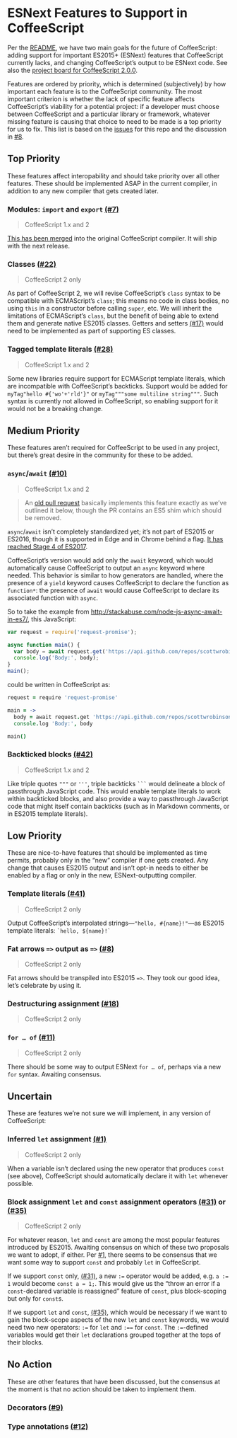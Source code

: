 # ESNext Features to Support in CoffeeScript

Per the [README](./README.md), we have two main goals for the future of CoffeeScript: adding support for important ES2015+ (ESNext) features that CoffeeScript currently lacks, and changing CoffeeScript’s output to be ESNext code. See also the [project board for CoffeeScript 2.0.0](https://github.com/coffeescript6/discuss/projects/1).

Features are ordered by priority, which is determined (subjectively) by how important each feature is to the CoffeeScript community. The most important criterion is whether the lack of specific feature affects CoffeeScript’s viability for a potential project: if a developer must choose between CoffeeScript and a particular library or framework, whatever missing feature is causing that choice to need to be made is a top priority for us to fix. This list is based on the [issues](https://github.com/coffeescript6/discuss/issues) for this repo and the discussion in [#8](https://github.com/coffeescript6/discuss/issues/8).

## Top Priority

These features affect interopability and should take priority over all other features. These should be implemented ASAP in the current compiler, in addition to any new compiler that gets created later.

### Modules: `import` and `export` [(#7)](https://github.com/coffeescript6/discuss/issues/7)

> CoffeeScript 1.x and 2

[This has been merged](https://github.com/jashkenas/coffeescript/pull/4300) into the original CoffeeScript compiler. It will ship with the next release.

### Classes [(#22)](https://github.com/coffeescript6/discuss/issues/22)

> CoffeeScript 2 only

As part of CoffeeScript 2, we will revise CoffeeScript’s `class` syntax to be compatible with ECMAScript’s `class`; this means no code in class bodies, no using `this` in a constructor before calling `super`, etc. We will inherit the limitations of ECMAScript’s `class`, but the benefit of being able to extend them and generate native ES2015 classes. Getters and setters [(#17)](https://github.com/coffeescript6/discuss/issues/17) would need to be implemented as part of supporting ES classes.

### Tagged template literals [(#28)](https://github.com/coffeescript6/discuss/issues/28)

> CoffeeScript 1.x and 2

Some new libraries require support for ECMAScript template literals, which are incompatible with CoffeeScript’s backticks. Support would be added for `myTag"hello #{'wo'+'rld'}"` or `myTag"""some multiline string"""`. Such syntax is currently not allowed in CoffeeScript, so enabling support for it would not be a breaking change.

## Medium Priority

These features aren’t required for CoffeeScript to be used in any project, but there’s great desire in the community for these to be added.

### `async`/`await` [(#10)](https://github.com/coffeescript6/discuss/issues/10)

> CoffeeScript 1.x and 2

> An [old pull request](https://github.com/jashkenas/coffeescript/pull/3757) basically implements this feature exactly as we’ve outlined it below, though the PR contains an ES5 shim which should be removed.

`async`/`await` isn’t completely standardized yet; it’s not part of ES2015 or ES2016, though it is supported in Edge and in Chrome behind a flag. [It has reached Stage 4 of ES2017](https://github.com/tc39/proposals/blob/master/finished-proposals.md).

CoffeeScript’s version would add only the `await` keyword, which would automatically cause CoffeeScript to output an `async` keyword where needed. This behavior is similar to how generators are handled, where the presence of a `yield` keyword causes CoffeeScript to declare the function as `function*`: the presence of `await` would cause CoffeeScript to declare its associated function with `async`.

So to take the example from http://stackabuse.com/node-js-async-await-in-es7/, this JavaScript:

```js
var request = require('request-promise');

async function main() {  
  var body = await request.get('https://api.github.com/repos/scottwrobinson/camo');
  console.log('Body:', body);
}
main();
```

could be written in CoffeeScript as:

```coffee
request = require 'request-promise'

main = ->
  body = await request.get 'https://api.github.com/repos/scottwrobinson/camo'
  console.log 'Body:', body

main()
```

### Backticked blocks [(#42)](https://github.com/coffeescript6/discuss/issues/42)

> CoffeeScript 1.x and 2

Like triple quotes `"""` or `'''`, triple backticks ```` ``` ```` would delineate a block of passthrough JavaScript code. This would enable template literals to work within backticked blocks, and also provide a way to passthrough JavaScript code that might itself contain backticks (such as in Markdown comments, or in ES2015 template literals).

## Low Priority

These are nice-to-have features that should be implemented as time permits, probably only in the “new” compiler if one gets created. Any change that causes ES2015 output and isn’t opt-in needs to either be enabled by a flag or only in the new, ESNext-outputting compiler.

### Template literals [(#41)](https://github.com/coffeescript6/discuss/issues/41)

> CoffeeScript 2 only

Output CoffeeScript’s interpolated strings—`"hello, #{name}!"`—as ES2015 template literals: `` `hello, ${name}!` ``

### Fat arrows `=>` output as `=>` [(#8)](https://github.com/coffeescript6/discuss/issues/8)

> CoffeeScript 2 only

Fat arrows should be transpiled into ES2015 `=>`. They took our good idea, let’s celebrate by using it.

### Destructuring assignment [(#18)](https://github.com/coffeescript6/discuss/issues/18)

> CoffeeScript 2 only

### `for … of` [(#11)](https://github.com/coffeescript6/discuss/issues/11)

> CoffeeScript 2 only

There should be some way to output ESNext `for … of`, perhaps via a new `for` syntax. Awaiting consensus.

## Uncertain

These are features we’re not sure we will implement, in any version of CoffeeScript:

### Inferred `let` assignment [(#1)](https://github.com/coffeescript6/discuss/issues/1)

> CoffeeScript 2 only

When a variable isn’t declared using the new operator that produces `const` (see above), CoffeeScript should automatically declare it with `let` whenever possible.

### Block assignment `let` and `const` assignment operators [(#31)](https://github.com/coffeescript6/discuss/issues/31) or [(#35)](https://github.com/coffeescript6/discuss/issues/35)

> CoffeeScript 2 only

For whatever reason, `let` and `const` are among the most popular features introduced by ES2015. Awaiting consensus on which of these two proposals we want to adopt, if either. Per [#1](https://github.com/coffeescript6/discuss/issues/1), there seems to be consensus that we want some way to support `const` and probably `let` in CoffeeScript.

If we support `const` only, [(#31)](https://github.com/coffeescript6/discuss/issues/31), a new `:=` operator would be added, e.g. `a := 1` would become `const a = 1;`. This would give us the “throw an error if a `const`-declared variable is reassigned” feature of `const`, plus block-scoping but only for `const`s.

If we support `let` and `const`, [(#35)](https://github.com/coffeescript6/discuss/issues/35), which would be necessary if we want to gain the block-scope aspects of the new `let` and `const` keywords, we would need two new operators: `:=` for `let` and `:==` for `const`. The `:=`-defined variables would get their `let` declarations grouped together at the tops of their blocks.

## No Action

These are other features that have been discussed, but the consensus at the moment is that no action should be taken to implement them.

### Decorators [(#9)](https://github.com/coffeescript6/discuss/issues/9)

### Type annotations [(#12)](https://github.com/coffeescript6/discuss/issues/12)

